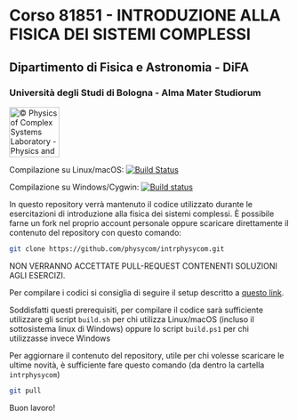 # Corso 81851 - INTRODUZIONE ALLA FISICA DEI SISTEMI COMPLESSI

## Dipartimento di Fisica e Astronomia - DiFA

### Università degli Studi di Bologna - Alma Mater Studiorum

<a href="http://www.physycom.unibo.it">
<div class="image">
<img src="https://cdn.rawgit.com/physycom/templates/697b327d/logo_unibo.png" width="90" height="90" alt="© Physics of Complex Systems Laboratory - Physics and Astronomy Department - University of Bologna">
</div>
</a>


Compilazione su Linux/macOS: [![Build Status](https://travis-ci.org/physycom/intrphysycom.svg?branch=master)](https://travis-ci.org/physycom/intrphysycom)

Compilazione su Windows/Cygwin: [![Build status](https://ci.appveyor.com/api/projects/status/9a04ucfygns1xbbi?svg=true)](https://ci.appveyor.com/project/cenit/intrphysycom)


In questo repository verrà mantenuto il codice utilizzato durante le esercitazioni di introduzione alla fisica dei sistemi complessi.
È possibile farne un fork nel proprio account personale oppure scaricare direttamente il contenuto del repository con questo comando:

```bash
git clone https://github.com/physycom/intrphysycom.git
```

NON VERRANNO ACCETTATE PULL-REQUEST CONTENENTI SOLUZIONI AGLI ESERCIZI.

Per compilare i codici si consiglia di seguire il setup descritto a [questo link](https://github.com/physycom/sysconfig/blob/master/README.md).

Soddisfatti questi prerequisiti, per compilare il codice sarà sufficiente utilizzare gli script `build.sh` per chi utilizza Linux/macOS (incluso il sottosistema linux di Windows) oppure lo script `build.ps1` per chi utilizzasse invece Windows

Per aggiornare il contenuto del repository, utile per chi volesse scaricare le ultime novità, è sufficiente fare questo comando (da dentro la cartella `intrphysycom`)

```bash
git pull
```

Buon lavoro!
